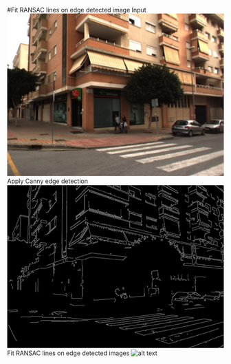 #Fit RANSAC lines on edge detected image
Input
 ![alt text](https://github.com/theocharistr/3D_ComputerVision/blob/master/Line%20Detection/data/0095.jpg)
Apply Canny edge detection
 ![alt text](https://github.com/theocharistr/3D_ComputerVision/blob/master/Line%20Detection/data/Edge0095.png)
Fit RANSAC lines on edge detected images
 ![alt text](https://github.com/theocharistr/3D_ComputerVision/blob/master/Line%20Detection/data/LineFitting0095.png)
